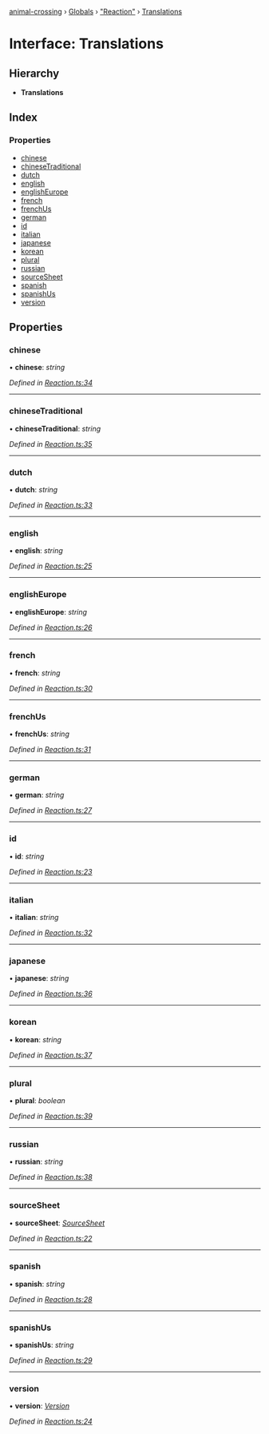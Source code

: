 [animal-crossing](../README.md) › [Globals](../globals.md) › ["Reaction"](../modules/_reaction_.md) › [Translations](_reaction_.translations.md)

# Interface: Translations

## Hierarchy

* **Translations**

## Index

### Properties

* [chinese](_reaction_.translations.md#chinese)
* [chineseTraditional](_reaction_.translations.md#chinesetraditional)
* [dutch](_reaction_.translations.md#dutch)
* [english](_reaction_.translations.md#english)
* [englishEurope](_reaction_.translations.md#englisheurope)
* [french](_reaction_.translations.md#french)
* [frenchUs](_reaction_.translations.md#frenchus)
* [german](_reaction_.translations.md#german)
* [id](_reaction_.translations.md#id)
* [italian](_reaction_.translations.md#italian)
* [japanese](_reaction_.translations.md#japanese)
* [korean](_reaction_.translations.md#korean)
* [plural](_reaction_.translations.md#plural)
* [russian](_reaction_.translations.md#russian)
* [sourceSheet](_reaction_.translations.md#sourcesheet)
* [spanish](_reaction_.translations.md#spanish)
* [spanishUs](_reaction_.translations.md#spanishus)
* [version](_reaction_.translations.md#version)

## Properties

###  chinese

• **chinese**: *string*

*Defined in [Reaction.ts:34](https://github.com/Norviah/animal-crossing/blob/d0e2651/module/types/Reaction.ts#L34)*

___

###  chineseTraditional

• **chineseTraditional**: *string*

*Defined in [Reaction.ts:35](https://github.com/Norviah/animal-crossing/blob/d0e2651/module/types/Reaction.ts#L35)*

___

###  dutch

• **dutch**: *string*

*Defined in [Reaction.ts:33](https://github.com/Norviah/animal-crossing/blob/d0e2651/module/types/Reaction.ts#L33)*

___

###  english

• **english**: *string*

*Defined in [Reaction.ts:25](https://github.com/Norviah/animal-crossing/blob/d0e2651/module/types/Reaction.ts#L25)*

___

###  englishEurope

• **englishEurope**: *string*

*Defined in [Reaction.ts:26](https://github.com/Norviah/animal-crossing/blob/d0e2651/module/types/Reaction.ts#L26)*

___

###  french

• **french**: *string*

*Defined in [Reaction.ts:30](https://github.com/Norviah/animal-crossing/blob/d0e2651/module/types/Reaction.ts#L30)*

___

###  frenchUs

• **frenchUs**: *string*

*Defined in [Reaction.ts:31](https://github.com/Norviah/animal-crossing/blob/d0e2651/module/types/Reaction.ts#L31)*

___

###  german

• **german**: *string*

*Defined in [Reaction.ts:27](https://github.com/Norviah/animal-crossing/blob/d0e2651/module/types/Reaction.ts#L27)*

___

###  id

• **id**: *string*

*Defined in [Reaction.ts:23](https://github.com/Norviah/animal-crossing/blob/d0e2651/module/types/Reaction.ts#L23)*

___

###  italian

• **italian**: *string*

*Defined in [Reaction.ts:32](https://github.com/Norviah/animal-crossing/blob/d0e2651/module/types/Reaction.ts#L32)*

___

###  japanese

• **japanese**: *string*

*Defined in [Reaction.ts:36](https://github.com/Norviah/animal-crossing/blob/d0e2651/module/types/Reaction.ts#L36)*

___

###  korean

• **korean**: *string*

*Defined in [Reaction.ts:37](https://github.com/Norviah/animal-crossing/blob/d0e2651/module/types/Reaction.ts#L37)*

___

###  plural

• **plural**: *boolean*

*Defined in [Reaction.ts:39](https://github.com/Norviah/animal-crossing/blob/d0e2651/module/types/Reaction.ts#L39)*

___

###  russian

• **russian**: *string*

*Defined in [Reaction.ts:38](https://github.com/Norviah/animal-crossing/blob/d0e2651/module/types/Reaction.ts#L38)*

___

###  sourceSheet

• **sourceSheet**: *[SourceSheet](../enums/_reaction_.sourcesheet.md)*

*Defined in [Reaction.ts:22](https://github.com/Norviah/animal-crossing/blob/d0e2651/module/types/Reaction.ts#L22)*

___

###  spanish

• **spanish**: *string*

*Defined in [Reaction.ts:28](https://github.com/Norviah/animal-crossing/blob/d0e2651/module/types/Reaction.ts#L28)*

___

###  spanishUs

• **spanishUs**: *string*

*Defined in [Reaction.ts:29](https://github.com/Norviah/animal-crossing/blob/d0e2651/module/types/Reaction.ts#L29)*

___

###  version

• **version**: *[Version](../enums/_reaction_.version.md)*

*Defined in [Reaction.ts:24](https://github.com/Norviah/animal-crossing/blob/d0e2651/module/types/Reaction.ts#L24)*
